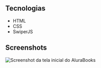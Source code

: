 ## Tecnologias
* HTML
* CSS
* SwiperJS

## Screenshots
![Screenshot da tela inicial do AluraBooks](https://imgur.com/6GsjQvJ.png)
